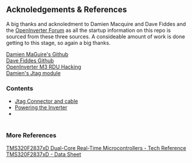 


## Acknoledgements & References

A big thanks and acknoledment to Damien Macquire and Dave Fiddes and the [OpenInverter Forum](https://openinverter.org/forum/) as all the startup information on this repo is sourced from these three sources.  A consideable amount of work is done getting to this stage, so again a big thanks.

[Damien MaGuire's Github](https://github.com/damienmaguire/Tesla-Model-3-Drive-Unit)<BR>
[Dave Fiddes Github](https://github.com/davefiddes/c2000-inverter)<BR>
[OpenInverter M3 RDU Hacking](https://openinverter.org/forum/viewtopic.php?f=10&t=575)<BR>
[Damien's Jtag module](https://www.evbmw.com/index.php/evbmw-webshop/tesla-boards/m3du-jtag)<BR>

### Contents

- [Jtag Connector and cable](https://github.com/mackelec/tesla_M3_rdu/tree/main/Jtag)
- [Powering the Inverter](https://github.com/mackelec/tesla_M3_rdu/tree/main/Power%20via%20Loom)
- <BR><BR>

### More References

[TMS320F2837xD Dual-Core Real-Time Microcontrollers  -  Tech Reference](https://github.com/mackelec/tesla_M3_rdu/blob/main/resource/TMS320%20Tech%20Ref%20Manual.zip)<BR>
[TMS320F2837xD - Data Sheet](https://github.com/mackelec/tesla_M3_rdu/blob/main/resource/tms320f28377d%20%20Hardward%20-%20pinouts%20etc.pdf)
